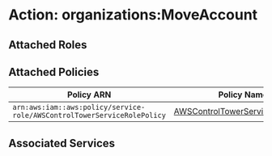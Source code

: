 # Action: organizations:MoveAccount

## Attached Roles

## Attached Policies

| Policy ARN | Policy Name |
|------------|-------------|
| `arn:aws:iam::aws:policy/service-role/AWSControlTowerServiceRolePolicy` | [AWSControlTowerServiceRolePolicy](../policies.md#awscontroltowerservicerolepolicy) |

## Associated Services

